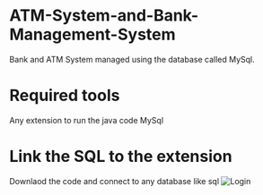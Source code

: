 # ATM-System-and-Bank-Management-System
Bank  and ATM System managed using the database called MySql.

# Required tools
Any extension to run the java code
MySql

# Link the SQL to the extension
Downlaod the code and connect to any database like sql
![Login](https://github.com/Samruddhi76/ATM-System-and-Bank-Management-System/assets/111414361/1b8e926d-ce95-4863-8304-a176dc7e6b79)
